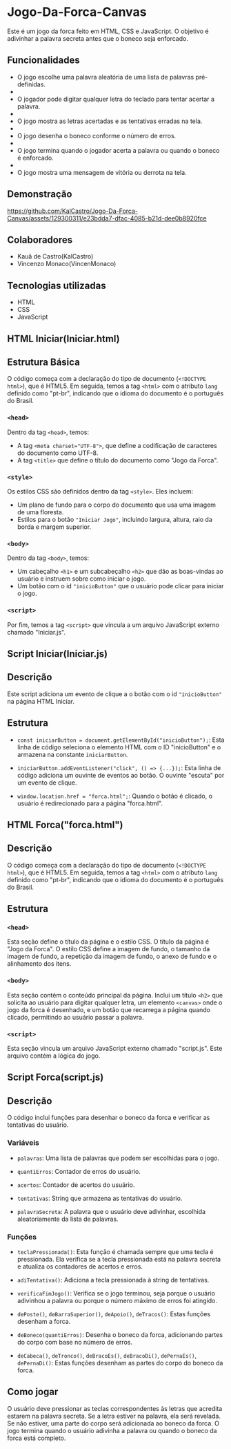 # Jogo-Da-Forca-Canvas

Este é um jogo da forca feito em HTML, CSS e JavaScript. O objetivo é adivinhar a palavra secreta antes que o boneco seja enforcado.

## Funcionalidades

- O jogo escolhe uma palavra aleatória de uma lista de palavras pré-definidas.
- 
- O jogador pode digitar qualquer letra do teclado para tentar acertar a palavra.
- 
- O jogo mostra as letras acertadas e as tentativas erradas na tela.
- 
- O jogo desenha o boneco conforme o número de erros.
- 
- O jogo termina quando o jogador acerta a palavra ou quando o boneco é enforcado.
- 
- O jogo mostra uma mensagem de vitória ou derrota na tela.

## Demonstração

https://github.com/KalCastro/Jogo-Da-Forca-Canvas/assets/129300311/e23bdda7-dfac-4085-b21d-dee0b8920fce

## Colaboradores

- Kauã de Castro(KalCastro)
- Vincenzo Monaco(VincenMonaco)

## Tecnologias utilizadas

- HTML
- CSS
- JavaScript

## HTML Iniciar(Iniciar.html)
## Estrutura Básica

O código começa com a declaração do tipo de documento (`<!DOCTYPE html>`), que é HTML5. Em seguida, temos a tag `<html>` com o atributo `lang` definido como "pt-br", indicando que o idioma do documento é o português do Brasil.

### `<head>`

Dentro da tag `<head>`, temos:

- A tag `<meta charset="UTF-8">`, que define a codificação de caracteres do documento como UTF-8.
- A tag `<title>` que define o título do documento como "Jogo da Forca".

### `<style>`

Os estilos CSS são definidos dentro da tag `<style>`. Eles incluem:

- Um plano de fundo para o corpo do documento que usa uma imagem de uma floresta.
- Estilos para o botão `"Iniciar Jogo"`, incluindo largura, altura, raio da borda e margem superior.

### `<body>`

Dentro da tag `<body>`, temos:

- Um cabeçalho `<h1>` e um subcabeçalho `<h2>` que dão as boas-vindas ao usuário e instruem sobre como iniciar o jogo.
- Um botão com o id `"inicioButton"` que o usuário pode clicar para iniciar o jogo.

### `<script>`

Por fim, temos a tag `<script>` que vincula a um arquivo JavaScript externo chamado "Iniciar.js".

## Script Iniciar(Iniciar.js)
## Descrição

Este script adiciona um evento de clique a o botão com o id `"inicioButton"` na página HTML Iniciar. 

## Estrutura

- `const iniciarButton = document.getElementById("inicioButton");`: Esta linha de código seleciona o elemento HTML com o ID "inicioButton" e o armazena na constante `iniciarButton`.

- `iniciarButton.addEventListener("click", () => {...});`: Esta linha de código adiciona um ouvinte de eventos ao botão. O ouvinte "escuta" por um evento de clique.

- `window.location.href = "forca.html";`: Quando o botão é clicado, o usuário é redirecionado para a página "forca.html".

## HTML Forca("forca.html")
## Descrição

O código começa com a declaração do tipo de documento (`<!DOCTYPE html>`), que é HTML5. Em seguida, temos a tag `<html>` com o atributo `lang` definido como "pt-br", indicando que o idioma do documento é o português do Brasil.

## Estrutura

### `<head>`

Esta seção define o título da página e o estilo CSS. O título da página é "Jogo da Forca". O estilo CSS define a imagem de fundo, o tamanho da imagem de fundo, a repetição da imagem de fundo, o anexo de fundo e o alinhamento dos itens.

### `<body>`

Esta seção contém o conteúdo principal da página. Inclui um título `<h2>` que solicita ao usuário para digitar qualquer letra, um elemento `<canvas>` onde o jogo da forca é desenhado, e um botão que recarrega a página quando clicado, permitindo ao usuário passar a palavra.

### `<script>`

Esta seção vincula um arquivo JavaScript externo chamado "script.js". Este arquivo contém a lógica do jogo.

## Script Forca(script.js)
## Descrição

O código inclui funções para desenhar o boneco da forca e verificar as tentativas do usuário.

### Variáveis

- `palavras`: Uma lista de palavras que podem ser escolhidas para o jogo.

- `quantiErros`: Contador de erros do usuário.

- `acertos`: Contador de acertos do usuário.

- `tentativas`: String que armazena as tentativas do usuário.

- `palavraSecreta`: A palavra que o usuário deve adivinhar, escolhida aleatoriamente da lista de palavras.

### Funções

- `teclaPressionada()`: Esta função é chamada sempre que uma tecla é pressionada. Ela verifica se a tecla pressionada está na palavra secreta e atualiza os contadores de acertos e erros.

- `adiTentativa()`: Adiciona a tecla pressionada à string de tentativas.

- `verificaFimJogo()`: Verifica se o jogo terminou, seja porque o usuário adivinhou a palavra ou porque o número máximo de erros foi atingido.

- `dePoste()`, `deBarraSuperior()`, `deApoio()`, `deTracos()`: Estas funções desenham a forca.

- `deBoneco(quantiErros)`: Desenha o boneco da forca, adicionando partes do corpo com base no número de erros.

- `deCabeca()`, `deTronco()`, `deBracoEs()`, `deBracoDi()`, `dePernaEs()`, `dePernaDi()`: Estas funções desenham as partes do corpo do boneco da forca.

## Como jogar
O usuário deve pressionar as teclas correspondentes às letras que acredita estarem na palavra secreta. Se a letra estiver na palavra, ela será revelada. Se não estiver, uma parte do corpo será adicionada ao boneco da forca. O jogo termina quando o usuário adivinha a palavra ou quando o boneco da forca está completo.




